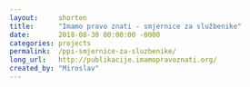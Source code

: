 ```yaml
---
layout: 	shorten
title:		"Imamo pravo znati - smjernice za službenike"
date:		2018-08-30 00:00:00 -0000
categories:	projects
permalink:	/ppi-smjernice-za-sluzbenike/
long_url: 	http://publikacije.imamopravoznati.org/
created_by:	"Miroslav"
---
```


<!--

Set the front matter:

layout = shorten
	always used for URL shortening functionality

title = "Lorem ipsum"
	your page title and link name in the navigation; always use double quotations

date = 2017-12-21 00:00:00 -0000
	ISO date when you added this short URL

categories = slides
	the name of the cateogry you want to use to group short URL's, i.e. slides, documents, sheets, projects, articles

permalink = /short/
	the short slug for your long URL, i.e. /short_slug/

long_url = http://domain.tld/deeplink_to_page
	the long URL that you want to shorten, i.e. http://domain.tld/article/very_long_deeplink_to_a_page

created_by = "Name"
	your name or nickname

Save this page in the _posts directory.
Use the similar name for the filename as the title and prepend date, i.e.

title: Lorem ipsum
filename: 2019-09-17-lorem_ipsum.md

Result of shortened URL will be http://0.codeforcroatia.org/short_slug/

-->
